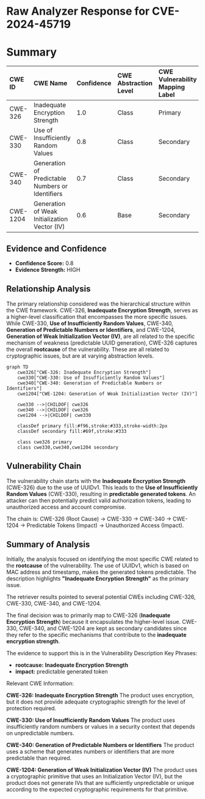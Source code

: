 # Raw Analyzer Response for CVE-2024-45719

# Summary

| CWE ID   | CWE Name                                                      | Confidence | CWE Abstraction Level | CWE Vulnerability Mapping Label | CWE-Vulnerability Mapping Notes |
| :--------- | :------------------------------------------------------------ | :--------- | :-------------------- | :------------------------------ | :------------------------------ |
| CWE-326    | Inadequate Encryption Strength                                | 1.0        | Class                 | Primary                         | Allowed-with-Review             |
| CWE-330    | Use of Insufficiently Random Values                           | 0.8        | Class                 | Secondary                       | Discouraged                     |
| CWE-340    | Generation of Predictable Numbers or Identifiers            | 0.7        | Class                 | Secondary                       | Allowed-with-Review             |
| CWE-1204   | Generation of Weak Initialization Vector (IV)                 | 0.6        | Base                  | Secondary                       | Allowed                         |

## Evidence and Confidence

*   **Confidence Score:** 0.8
*   **Evidence Strength:** HIGH

## Relationship Analysis

The primary relationship considered was the hierarchical structure within the CWE framework. CWE-326, **Inadequate Encryption Strength**, serves as a higher-level classification that encompasses the more specific issues. While CWE-330, **Use of Insufficiently Random Values**, CWE-340, **Generation of Predictable Numbers or Identifiers**, and CWE-1204, **Generation of Weak Initialization Vector (IV)**, are all related to the specific mechanism of weakness (predictable UUID generation), CWE-326 captures the overall **rootcause** of the vulnerability. These are all related to cryptographic issues, but are at varying abstraction levels.

```mermaid
graph TD
    cwe326["CWE-326: Inadequate Encryption Strength"]
    cwe330["CWE-330: Use of Insufficiently Random Values"]
    cwe340["CWE-340: Generation of Predictable Numbers or Identifiers"]
    cwe1204["CWE-1204: Generation of Weak Initialization Vector (IV)"]
    
    cwe330 -->|CHILDOF| cwe326
    cwe340 -->|CHILDOF| cwe326
    cwe1204 -->|CHILDOF| cwe330

    classDef primary fill:#f96,stroke:#333,stroke-width:2px
    classDef secondary fill:#69f,stroke:#333
    
    class cwe326 primary
    class cwe330,cwe340,cwe1204 secondary
```

## Vulnerability Chain

The vulnerability chain starts with the **Inadequate Encryption Strength** (CWE-326) due to the use of UUIDv1. This leads to the **Use of Insufficiently Random Values** (CWE-330), resulting in **predictable generated tokens**. An attacker can then potentially predict valid authorization tokens, leading to unauthorized access and account compromise.

The chain is: CWE-326 (Root Cause) -> CWE-330 -> CWE-340 -> CWE-1204 -> Predictable Tokens (Impact) -> Unauthorized Access (Impact).

## Summary of Analysis

Initially, the analysis focused on identifying the most specific CWE related to the **rootcause** of the vulnerability. The use of UUIDv1, which is based on MAC address and timestamp, makes the generated tokens predictable. The description highlights **"Inadequate Encryption Strength"** as the primary issue.

The retriever results pointed to several potential CWEs including CWE-326, CWE-330, CWE-340, and CWE-1204.

The final decision was to primarily map to CWE-326 (**Inadequate Encryption Strength**) because it encapsulates the higher-level issue. CWE-330, CWE-340, and CWE-1204 are kept as secondary candidates since they refer to the specific mechanisms that contribute to the **inadequate encryption strength**.

The evidence to support this is in the Vulnerability Description Key Phrases:
*   **rootcause:** **Inadequate Encryption Strength**
*   **impact:** predictable generated token

Relevant CWE Information:

**CWE-326: Inadequate Encryption Strength**
The product uses encryption, but it does not provide adequate cryptographic strength for the level of protection required.

**CWE-330: Use of Insufficiently Random Values**
The product uses insufficiently random numbers or values in a security context that depends on unpredictable numbers.

**CWE-340: Generation of Predictable Numbers or Identifiers**
The product uses a scheme that generates numbers or identifiers that are more predictable than required.

**CWE-1204: Generation of Weak Initialization Vector (IV)**
The product uses a cryptographic primitive that uses an Initialization Vector (IV), but the product does not generate IVs that are sufficiently unpredictable or unique according to the expected cryptographic requirements for that primitive.